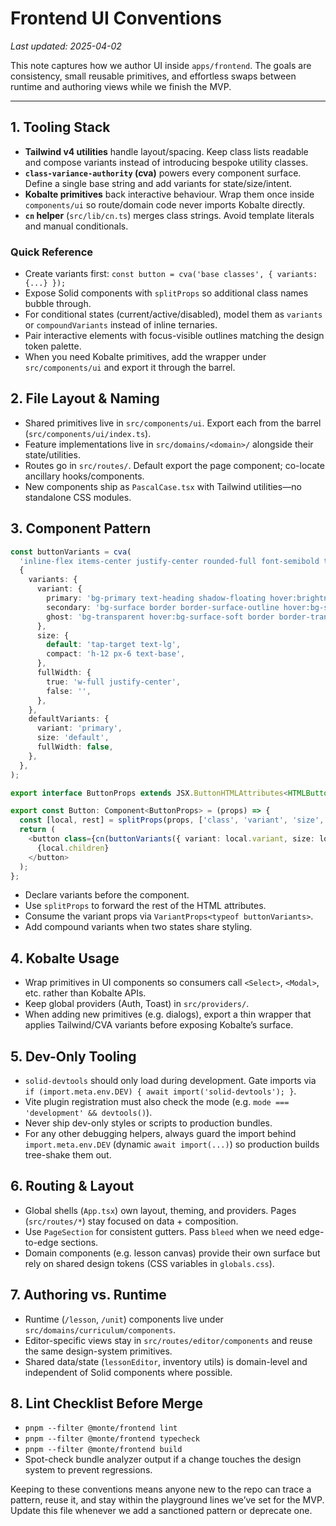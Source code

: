 # Frontend UI Conventions

_Last updated: 2025-04-02_

This note captures how we author UI inside `apps/frontend`. The goals are consistency, small reusable primitives, and effortless swaps between runtime and authoring views while we finish the MVP.

---

## 1. Tooling Stack
- **Tailwind v4 utilities** handle layout/spacing. Keep class lists readable and compose variants instead of introducing bespoke utility classes.
- **`class-variance-authority` (cva)** powers every component surface. Define a single base string and add variants for state/size/intent.
- **Kobalte primitives** back interactive behaviour. Wrap them once inside `components/ui` so route/domain code never imports Kobalte directly.
- **`cn` helper** (`src/lib/cn.ts`) merges class strings. Avoid template literals and manual conditionals.

### Quick Reference
- Create variants first: `const button = cva('base classes', { variants: {...} });`
- Expose Solid components with `splitProps` so additional class names bubble through.
- For conditional states (current/active/disabled), model them as `variants` or `compoundVariants` instead of inline ternaries.
- Pair interactive elements with focus-visible outlines matching the design token palette.
- When you need Kobalte primitives, add the wrapper under `src/components/ui` and export it through the barrel.

## 2. File Layout & Naming
- Shared primitives live in `src/components/ui`. Export each from the barrel (`src/components/ui/index.ts`).
- Feature implementations live in `src/domains/<domain>/` alongside their state/utilities.
- Routes go in `src/routes/`. Default export the page component; co-locate ancillary hooks/components.
- New components ship as `PascalCase.tsx` with Tailwind utilities—no standalone CSS modules.

## 3. Component Pattern
```ts
const buttonVariants = cva(
  'inline-flex items-center justify-center rounded-full font-semibold transition duration-200 focus-visible:outline focus-visible:outline-2 focus-visible:outline-offset-2',
  {
    variants: {
      variant: {
        primary: 'bg-primary text-heading shadow-floating hover:brightness-105',
        secondary: 'bg-surface border border-surface-outline hover:bg-surface-soft',
        ghost: 'bg-transparent hover:bg-surface-soft border border-transparent',
      },
      size: {
        default: 'tap-target text-lg',
        compact: 'h-12 px-6 text-base',
      },
      fullWidth: {
        true: 'w-full justify-center',
        false: '',
      },
    },
    defaultVariants: {
      variant: 'primary',
      size: 'default',
      fullWidth: false,
    },
  },
);

export interface ButtonProps extends JSX.ButtonHTMLAttributes<HTMLButtonElement>, VariantProps<typeof buttonVariants> {}

export const Button: Component<ButtonProps> = (props) => {
  const [local, rest] = splitProps(props, ['class', 'variant', 'size', 'fullWidth', 'children']);
  return (
    <button class={cn(buttonVariants({ variant: local.variant, size: local.size, fullWidth: local.fullWidth }), local.class)} {...rest}>
      {local.children}
    </button>
  );
};
```
- Declare variants before the component.
- Use `splitProps` to forward the rest of the HTML attributes.
- Consume the variant props via `VariantProps<typeof buttonVariants>`.
- Add compound variants when two states share styling.

## 4. Kobalte Usage
- Wrap primitives in UI components so consumers call `<Select>`, `<Modal>`, etc. rather than Kobalte APIs.
- Keep global providers (Auth, Toast) in `src/providers/`.
- When adding new primitives (e.g. dialogs), export a thin wrapper that applies Tailwind/CVA variants before exposing Kobalte’s surface.

## 5. Dev-Only Tooling
- `solid-devtools` should only load during development. Gate imports via `if (import.meta.env.DEV) { await import('solid-devtools'); }`.
- Vite plugin registration must also check the mode (e.g. `mode === 'development' && devtools()`).
- Never ship dev-only styles or scripts to production bundles.
- For any other debugging helpers, always guard the import behind `import.meta.env.DEV` (dynamic `await import(...)`) so production builds tree-shake them out.

## 6. Routing & Layout
- Global shells (`App.tsx`) own layout, theming, and providers. Pages (`src/routes/*`) stay focused on data + composition.
- Use `PageSection` for consistent gutters. Pass `bleed` when we need edge-to-edge sections.
- Domain components (e.g. lesson canvas) provide their own surface but rely on shared design tokens (CSS variables in `globals.css`).

## 7. Authoring vs. Runtime
- Runtime (`/lesson`, `/unit`) components live under `src/domains/curriculum/components`.
- Editor-specific views stay in `src/routes/editor/components` and reuse the same design-system primitives.
- Shared data/state (`lessonEditor`, inventory utils) is domain-level and independent of Solid components where possible.

## 8. Lint Checklist Before Merge
- `pnpm --filter @monte/frontend lint`
- `pnpm --filter @monte/frontend typecheck`
- `pnpm --filter @monte/frontend build`
- Spot-check bundle analyzer output if a change touches the design system to prevent regressions.

Keeping to these conventions means anyone new to the repo can trace a pattern, reuse it, and stay within the playground lines we’ve set for the MVP. Update this file whenever we add a sanctioned pattern or deprecate one.
